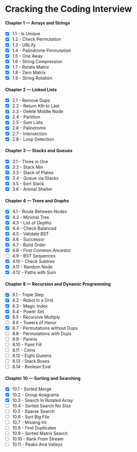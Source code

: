 # Cracking the Coding Interview

#### Chapter 1 — Arrays and Strings
- [X] 1.1 - Is Unique
- [X] 1.2 - Check Permutation
- [X] 1.3 - URLify
- [X] 1.4 - Palindrome Permutation
- [X] 1.5 - One Away
- [X] 1.6 - String Compression
- [X] 1.7 - Rotate Matrix
- [X] 1.8 - Zero Matrix
- [X] 1.9 - String Rotation

#### Chapter 2 — Linked Lists
- [X] 2.1 - Remove Dups
- [X] 2.2 - Return Kth to Last
- [X] 2.3 - Delete Middle Node
- [X] 2.4 - Partition
- [X] 2.5 - Sum Lists
- [X] 2.6 - Palindrome
- [X] 2.7 - Intersection
- [X] 2.8 - Loop Detection

#### Chapter 3 — Stacks and Queues
- [X] 3.1 - Three in One
- [X] 3.2 - Stack Min
- [X] 3.3 - Stack of Plates
- [X] 3.4 - Queue via Stacks
- [X] 3.5 - Sort Stack
- [X] 3.6 - Animal Shelter

#### Chapter 4 — Trees and Graphs
- [X] 4.1 - Route Between Nodes
- [X] 4.2 - Minimal Tree
- [X] 4.3 - List of Depths
- [X] 4.4 - Check Balanced
- [X] 4.5 - Validate BST
- [X] 4.6 - Successor
- [X] 4.7 - Build Order
- [X] 4.8 - First Common Ancestor
- [ ] 4.9 - BST Sequences
- [X] 4.10 - Check Subtree
- [X] 4.11 - Random Node
- [X] 4.12 - Paths with Sum

#### Chapter 8 — Recursion and Dynamic Programming
- [X] 8.1 - Triple Step
- [X] 8.2 - Robot in a Grid
- [X] 8.3 - Magic Index
- [X] 8.4 - Power Set
- [X] 8.5 - Recursive Multiply
- [ ] 8.6 - Towers of Hanoi
- [X] 8.7 - Permutations without Dups
- [ ] 8.8 - Permutations with Dups
- [ ] 8.9 - Parens
- [ ] 8.10 - Paint Fill
- [ ] 8.11 - Coins
- [ ] 8.12 - Eight Queens
- [ ] 8.13 - Stack Boxes
- [ ] 8.14 - Boolean Eval

#### Chapter 10 — Sorting and Searching
- [X] 10.1 - Sorted Merge
- [X] 10.2 - Group Anagrams
- [X] 10.3 - Search In Rotated Array
- [ ] 10.4 - Sorted Search No Size
- [ ] 10.5 - Sparse Search
- [ ] 10.6 - Sort Big File
- [ ] 10.7 - Missing Int
- [ ] 10.8 - Find Duplicates
- [ ] 10.9 - Sorted Matrix Search
- [ ] 10.10 - Rank From Stream
- [ ] 10.11 - Peaks And Valleys
